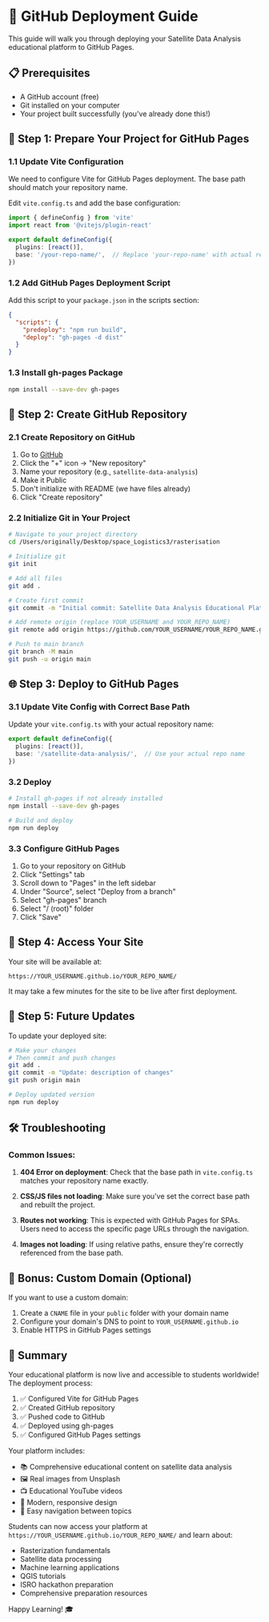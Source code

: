 # 🚀 GitHub Deployment Guide

This guide will walk you through deploying your Satellite Data Analysis educational platform to GitHub Pages.

## 📋 Prerequisites

- A GitHub account (free)
- Git installed on your computer
- Your project built successfully (you've already done this!)

## 🔧 Step 1: Prepare Your Project for GitHub Pages

### 1.1 Update Vite Configuration
We need to configure Vite for GitHub Pages deployment. The base path should match your repository name.

Edit `vite.config.ts` and add the base configuration:

```typescript
import { defineConfig } from 'vite'
import react from '@vitejs/plugin-react'

export default defineConfig({
  plugins: [react()],
  base: '/your-repo-name/',  // Replace 'your-repo-name' with actual repo name
})
```

### 1.2 Add GitHub Pages Deployment Script
Add this script to your `package.json` in the scripts section:

```json
{
  "scripts": {
    "predeploy": "npm run build",
    "deploy": "gh-pages -d dist"
  }
}
```

### 1.3 Install gh-pages Package
```bash
npm install --save-dev gh-pages
```

## 📁 Step 2: Create GitHub Repository

### 2.1 Create Repository on GitHub
1. Go to [GitHub](https://github.com)
2. Click the "+" icon → "New repository"
3. Name your repository (e.g., `satellite-data-analysis`)
4. Make it Public
5. Don't initialize with README (we have files already)
6. Click "Create repository"

### 2.2 Initialize Git in Your Project
```bash
# Navigate to your project directory
cd /Users/originally/Desktop/space_Logistics3/rasterisation

# Initialize git
git init

# Add all files
git add .

# Create first commit
git commit -m "Initial commit: Satellite Data Analysis Educational Platform"

# Add remote origin (replace YOUR_USERNAME and YOUR_REPO_NAME)
git remote add origin https://github.com/YOUR_USERNAME/YOUR_REPO_NAME.git

# Push to main branch
git branch -M main
git push -u origin main
```

## 🌐 Step 3: Deploy to GitHub Pages

### 3.1 Update Vite Config with Correct Base Path
Update your `vite.config.ts` with your actual repository name:

```typescript
export default defineConfig({
  plugins: [react()],
  base: '/satellite-data-analysis/',  // Use your actual repo name
})
```

### 3.2 Deploy
```bash
# Install gh-pages if not already installed
npm install --save-dev gh-pages

# Build and deploy
npm run deploy
```

### 3.3 Configure GitHub Pages
1. Go to your repository on GitHub
2. Click "Settings" tab
3. Scroll down to "Pages" in the left sidebar
4. Under "Source", select "Deploy from a branch"
5. Select "gh-pages" branch
6. Select "/ (root)" folder
7. Click "Save"

## 🎉 Step 4: Access Your Site

Your site will be available at:
```
https://YOUR_USERNAME.github.io/YOUR_REPO_NAME/
```

It may take a few minutes for the site to be live after first deployment.

## 🔄 Step 5: Future Updates

To update your deployed site:

```bash
# Make your changes
# Then commit and push changes
git add .
git commit -m "Update: description of changes"
git push origin main

# Deploy updated version
npm run deploy
```

## 🛠️ Troubleshooting

### Common Issues:

1. **404 Error on deployment**: Check that the base path in `vite.config.ts` matches your repository name exactly.

2. **CSS/JS files not loading**: Make sure you've set the correct base path and rebuilt the project.

3. **Routes not working**: This is expected with GitHub Pages for SPAs. Users need to access the specific page URLs through the navigation.

4. **Images not loading**: If using relative paths, ensure they're correctly referenced from the base path.

## 📱 Bonus: Custom Domain (Optional)

If you want to use a custom domain:

1. Create a `CNAME` file in your `public` folder with your domain name
2. Configure your domain's DNS to point to `YOUR_USERNAME.github.io`
3. Enable HTTPS in GitHub Pages settings

## 🎯 Summary

Your educational platform is now live and accessible to students worldwide! The deployment process:

1. ✅ Configured Vite for GitHub Pages
2. ✅ Created GitHub repository  
3. ✅ Pushed code to GitHub
4. ✅ Deployed using gh-pages
5. ✅ Configured GitHub Pages settings

Your platform includes:
- 📚 Comprehensive educational content on satellite data analysis
- 🖼️ Real images from Unsplash
- 📺 Educational YouTube videos
- 🎨 Modern, responsive design
- 🧭 Easy navigation between topics

Students can now access your platform at `https://YOUR_USERNAME.github.io/YOUR_REPO_NAME/` and learn about:
- Rasterization fundamentals
- Satellite data processing
- Machine learning applications
- QGIS tutorials
- ISRO hackathon preparation
- Comprehensive preparation resources

Happy Learning! 🎓
